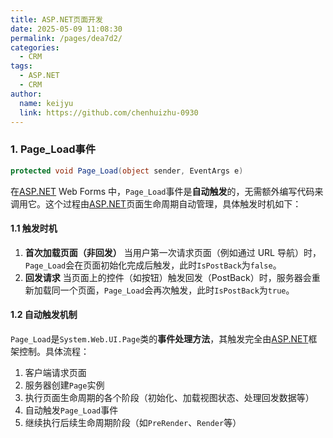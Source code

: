 ```yaml
---
title: ASP.NET页面开发
date: 2025-05-09 11:08:30
permalink: /pages/dea7d2/
categories: 
  - CRM
tags: 
  - ASP.NET
  - CRM
author: 
  name: keijyu
  link: https://github.com/chenhuizhu-0930
---
```


### 1. Page_Load事件
```c#
protected void Page_Load(object sender, EventArgs e)
```
在[ASP.NET](https://asp.net/) Web Forms 中，`Page_Load`事件是**自动触发**的，无需额外编写代码来调用它。这个过程由[ASP.NET](https://asp.net/)页面生命周期自动管理，具体触发时机如下：

#### 1.1 触发时机

1. **首次加载页面（非回发）**
   当用户第一次请求页面（例如通过 URL 导航）时，`Page_Load`会在页面初始化完成后触发，此时`IsPostBack`为`false`。
2. **回发请求**
   当页面上的控件（如按钮）触发回发（PostBack）时，服务器会重新加载同一个页面，`Page_Load`会再次触发，此时`IsPostBack`为`true`。

#### 1.2 自动触发机制

`Page_Load`是`System.Web.UI.Page`类的**事件处理方法**，其触发完全由[ASP.NET](https://asp.net/)框架控制。具体流程：

1. 客户端请求页面
2. 服务器创建`Page`实例
3. 执行页面生命周期的各个阶段（初始化、加载视图状态、处理回发数据等）
4. 自动触发`Page_Load`事件
5. 继续执行后续生命周期阶段（如`PreRender`、`Render`等）



